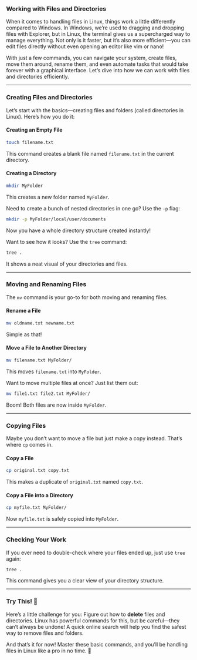 ### Working with Files and Directories

When it comes to handling files in Linux, things work a little differently compared to Windows. In Windows, we’re used to dragging and dropping files with Explorer, but in Linux, the terminal gives us a supercharged way to manage everything. Not only is it faster, but it’s also more efficient—you can edit files directly without even opening an editor like vim or nano!

With just a few commands, you can navigate your system, create files, move them around, rename them, and even automate tasks that would take forever with a graphical interface. Let’s dive into how we can work with files and directories efficiently.

---

### Creating Files and Directories

Let’s start with the basics—creating files and folders (called directories in Linux). Here’s how you do it:

#### Creating an Empty File
```bash
touch filename.txt
```
This command creates a blank file named `filename.txt` in the current directory.

#### Creating a Directory
```bash
mkdir MyFolder
```
This creates a new folder named `MyFolder`.

Need to create a bunch of nested directories in one go? Use the `-p` flag:
```bash
mkdir -p MyFolder/local/user/documents
```
Now you have a whole directory structure created instantly!

Want to see how it looks? Use the `tree` command:
```bash
tree .
```
It shows a neat visual of your directories and files.

---

### Moving and Renaming Files

The `mv` command is your go-to for both moving and renaming files.

#### Rename a File
```bash
mv oldname.txt newname.txt
```
Simple as that!

#### Move a File to Another Directory
```bash
mv filename.txt MyFolder/
```
This moves `filename.txt` into `MyFolder`.

Want to move multiple files at once? Just list them out:
```bash
mv file1.txt file2.txt MyFolder/
```
Boom! Both files are now inside `MyFolder`.

---

### Copying Files

Maybe you don’t want to move a file but just make a copy instead. That’s where `cp` comes in.

#### Copy a File
```bash
cp original.txt copy.txt
```
This makes a duplicate of `original.txt` named `copy.txt`.

#### Copy a File into a Directory
```bash
cp myfile.txt MyFolder/
```
Now `myfile.txt` is safely copied into `MyFolder`.

---

### Checking Your Work

If you ever need to double-check where your files ended up, just use `tree` again:
```bash
tree .
```
This command gives you a clear view of your directory structure.

---

### Try This! 🚀

Here’s a little challenge for you: Figure out how to **delete** files and directories. Linux has powerful commands for this, but be careful—they can’t always be undone! A quick online search will help you find the safest way to remove files and folders.

And that’s it for now! Master these basic commands, and you’ll be handling files in Linux like a pro in no time. 🎉

